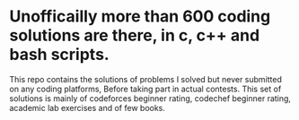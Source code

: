 # Unofficailly more than 600 coding solutions are there, in c, c++ and bash scripts. 

This repo contains the solutions of problems I solved but never submitted on any coding platforms, Before taking part in actual contests.
This set of solutions is mainly of codeforces beginner rating, codechef beginner rating, academic lab exercises and of few books.
